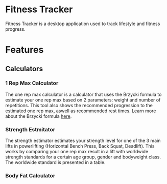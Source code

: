 # Fitness Tracker
Fitness Tracker is a desktop application used to track lifestyle and fitness progress.

# Features
## Calculators
### 1 Rep Max Calculator
The one rep max calculator is a calculator that uses the Brzycki formula to estimate your one rep max based on 2 parameters: weight and number of repetitions. This tool also shows the recommended progression to the estimated one rep max, aswell as recommended rest times.
Learn more about the Brzycki formula [here](https://www.vcalc.com/wiki/Caroline4/Brzycki).

### Strength Estmitator
The strength estimator estimates your strength level for one of the 3 main lifts in powerlifting (Horizontal Bench Press, Back Squat, Deadlift). This works by comparing your one rep max result in a lift with worldwide strength standards for a certain age group, gender and bodyweight class. The worldwide standard is presented in a table.

### Body Fat Calculator


